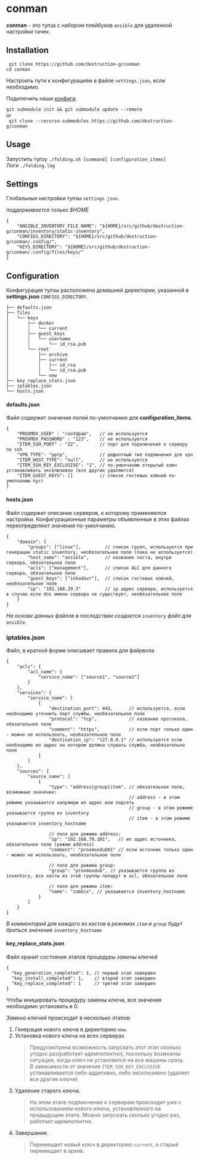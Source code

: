 # conman
**conman** - это тулза с набором плейбуков ```ansible``` для удаленной настройки тачек. 


## Installation 
``` git clone https://github.com/destruction-g/conman```  
``` cd conman ```  

Настроить пути к конфигурациям в файле ``settings.json``, если необходимо.

Подключить наши [конфиги](https://github.com/destruction-g/conman-configurations).

```git submodule init && git submodule update --remote```  
or  
``` git clone --recurse-submodules https://github.com/destruction-g/conman```  

## Usage
Запустить тулзу ```./folding.sh [command] [configuration_items]```  
Логи ```./folding.log```


## Settings
Глобальные настройки тулзы ```settings.json```.  

*поддерживается только $HOME*
``` 
{
    "ANSIBLE_INVENTORY_FILE_NAME": "${HOME}/src/github/destruction-g/conman/inventory/static-inventory",
    "CONFIGS_DIRECTORY": "${HOME}/src/github/destruction-g/conman/.config/",
    "KEYS_DIRECTORY": "${HOME}/src/github/destruction-g/conman/.config/files/keys/"
}
```


## Configuration
Конфигурация тулзы расположена домашней директории, указанной в **settings.json** ```CONFIGS_DIRECTORY```.
```
├── defaults.json
├── files
│   └── keys
│       ├── docker
│       │   └── current
│       ├── guest_keys
│       │   └── username
│       │       └── id_rsa.pub
│       └── root
│           ├── archive
│           ├── current
│           │   ├── id_rsa
│           │   └── id_rsa.pub
│           └── new
├── key_replace_stats.json
├── iptables.json
└── hosts.json
```


#### defaults.json
Файл содержит значения полей по-умолчанию для **configuration_items**.
```
{
    "PROXMOX_USER" : "root@pam",   // не используется
    "PROXMOX_PASSWORD" : "123",	   // не используется
    "ITEM_SSH_PORT" : "22",        // порт для подключения к серверу по ssh
    "VPN_TYPE": "pptp",            // дефолтный тип подлючения для vpn
    "ITEM_HOST_TYPE": "null",	   // не используется
    "ITEM_SSH_KEY_EXCLUSIVE": "1", // по-умолчанию открытый ключ устанавливать эксклюзивно (все другие удаляются)
    "ITEM_GUEST_KEYS": []          // список гостевых ключей по-умолчанию пуст
}
```


#### hosts.json
Файл содержит описание серверов, к которому применяются настройки. Конфигурационные параметры объявленные в этих файлах переопределяют значения по-умолчанию.
```
{
    "domain": {
        "groups": ["linux"],         // список групп, используется при генерации static inventory, необязательное поле (пока не используется)
        "host_name": "ansible",      // название хоста, внутри сервера, обязательное поле
        "acls": ["management"],      // список ALC для данного сервера, обязательное поле
        "guest_keys": ["inkadavr"],  // список гостевых ключей, необязательное поле
        "ip": "192.168.29.3"         // ip адрес сервера, используется в случае если dns имени сервера не существует, необязательное поле
    }
}
```
*На основе данных файлов в последствии создается ```inventory``` файл для ```ansible```.*


### iptables.json
Файл, в краткой форме описывает правила для файрвола
``` 
{
    "acls": {
        "acl_name": {
            "service_name": ["source1", "source2"]
        }
    },
    "services": {
        "service_name": [
            {
                "destination_port": 443,      // используется, если необходимо уточнить порт службы, необязательное поле
                "protocol": "tcp",            // название протокола, обазательное поле
                "comment": "https",           // если порт только один - можно не использоать, необязательное поле
                "destination_ip": "127.0.0.1" // используется если необходимо ип адрес на котором должна слушать служба, необязательно поле
            }
        ]
    },
    "sources": {
        "source_name": [
            {
                "type": "address|group|item", // обязательное поле, возможные значения:
                                              // address - в этом режиме указывается напрямую ип адрес или подсеть
                                              // group - в этом режиме указывается группа из inventory
                                              // item - в этом режиме указывается inventory_hostname
	            
                // поля для режима address:
                "ip": "192.168.79.101",	  // ип адрес источника, обазательное поле (режим address)
                "comment": "proxmoxdub01" // если источник только один - можно не использоать, необязательное поле
                
                // поля для режима group:
                "group": "proxmoxdub", // указывается группа из inventory, все хосты из этой группы попадут в acl, обязательное поле
	        	
                // поля для режима item:
                "name": "zabbix", // указывается inventory_hostname
            }
        ]
    }
}
```
*В комментарий для каждого из хостов в режимах ```item``` и ```group``` будут браться значения ```inventory_hostname```*


#### key_replace_stats.json
Файл хранит состояния этапов процедуры *замены ключей*  
``` 
{
  "key_generation_completed": 1, // первый этап завершен
  "key_install_completed": 1,    // второй этап завершен
  "key_replace_completed": 1     // третий этап завершен
}
```
Чтобы иницировать процедуру замены ключа, все значения необходимо установить в 0.

*Замена ключей* происходит в несколько этапов:
1. Генерация нового ключа в директорию ```new```.
1. Установка нового ключа на всех серверах.
   > Предусмотрена возможность запускать этот этап сколько угодно раз(работает идемпотентно), поскольку возможны ситуации, когда ключ не установится на все машины сразу.  
   В зависимости от значения ```ITEM_SSH_KEY_EXCLUSIVE``` устанавливается либо аддитивно, либо эксклюзивно (удаляет все другие ключи)
1. Удаление старого ключа.  
   > На этом этапе подлкючение к серверам происходит уже с использованием нового ключа, установленного
на предыдущем этапе. Можно запускать сколько угодно раз, работает идемпотентно.
1. Завершание.
   > Перемещает новый ключ в директорию ```current```, а старый перемещает в архив.

